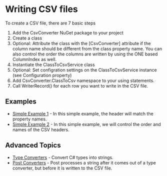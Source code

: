 # Writing CSV files

To create a CSV file, there are 7 basic steps
1. Add the CsvConverter NuGet package to your project
2. Create a class
3. Optional: Attribute the class with the [CsvConverter] attribute if the column name should be different from the class property name.  You can also control the order the columns are written by using the ONE based ColumnIndex as well.
4. Instantiate the ClassToCsvService class
5. Optional: Set configration settings on the ClassToCsvService instance (see Configuration property)
6. Add CsvConverter.ClassToCsv namespace to your using statements.
7. Call WriterRecord() for each row you want to write in the CSV file. 

## Examples
- [Simple Example 1](./Examples/Simple1.md) - In this simple example, the header will match the property names.
- [Simple Example 2](./Examples/Simple2.md) - In this simple example, we will control the order and names of the CSV headers.

## Advanced Topics
- [Type Converters](./TypeConverters/TypeConverters-Main.md) - Convert C# types into strings.  
- [Post Converters](./PostConverters/PostConverters-Main.md) - Post processes a string after it comes out of a type converter, but before it is written to the CSV file.